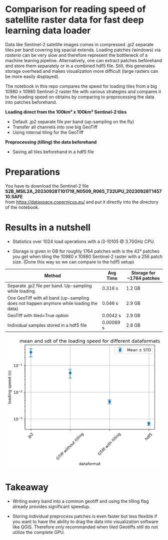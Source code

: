 # Comparison for reading speed of satellite raster data for fast deep learning data loader

Data like Sentinel-2 satellite images comes in compressed .jp2 separate tiles per band covering big spacial extends. Loading patches (windows) via *rasterio* can be very slow and therefore represent the bottleneck of a machine leaning pipeline. Alternatively, one can extract patches beforehand and store them separately or in a combined hdf5 file. Still, this generates storage overhead and makes visualization more difficult (large rasters can be more easily displayed).



The notebook in this repo compares the speed for loading tiles from a big 10980 x 10980 Sentinel-2 raster file with various strategies and compares it to the loading speed on obtains by comparing to preprocessing the data into patches beforehand.



**Loading direct from the 100km² x 100km² Sentinel-2 tiles**

* Default .jp2 separate file per band (up-sampling on the fly)
* Transfer all channels into one big GeoTiff 
* Using internal tiling for the GeoTiff  

**Preprocessing (tilling) the data beforehand**

* Saving all tiles beforehand in a hdf5 file  



# Preparations

You have to download the Sentinel-2 file <br>**S2B_MSIL2A_20230928T101719_N0509_R065_T32UPU_20230928T145710.SAFE**<br>
from https://dataspace.copernicus.eu/ and put it directly into the directory of the notebook.



# Results in a nutshell

* Statistics over 1024 load operations with a i3-10105 @ 3.70GHz CPU.

* Storage is given in GB for roughly 1764 patches with is the 42² patches you get when tiling the 10980 x 10980 Sentinel-2 raster with a 256 patch size. (Done this way so we can compare to the hdf5 setup)

| Method                                                       | Avg Time | Storage for ~1764 patches |
| ------------------------------------------------------------ | -------- | ------------------------- |
| Separate .jp2 file per band. Up-sampling while loading.      | 0.316 s  | 1.2 GB                    |
| One GeoTiff with all band (up-sampling does not happen anymore while loading the data) | 0.046 s  | 2.9 GB                    |
| GeoTiff with tiled=True option                               | 0.0042 s | 2.9 GB                    |
| Individual samples stored in a hdf5 file                     | 0.00069 s  | 2.8 GB                    |



<img src="./imgs/speed.png" width="600" />


# Takeaway

* Writing every band into a common geotiff and using the tilling flag already provides significant speedup.

* Storing individual preprocess patches is even faster but less flexible if you want to have the ability to drag the data into visualization software like QGIS. Therefore only recommanded when tiled Geotiffs still do not utilize the complete GPU.

  




